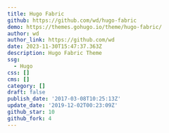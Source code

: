 ```yaml
---
title: Hugo Fabric
github: https://github.com/wd/hugo-fabric
demo: https://themes.gohugo.io/theme/hugo-fabric/
author: wd
author_link: https://github.com/wd
date: 2023-11-30T15:47:37.363Z
description: Hugo Fabric Theme
ssg:
  - Hugo
css: []
cms: []
category: []
draft: false
publish_date: '2017-03-08T10:25:13Z'
update_date: '2019-12-02T00:23:09Z'
github_star: 10
github_fork: 4
---
```

